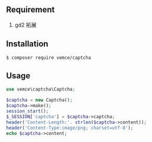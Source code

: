 ## Requirement
1. gd2 拓展

## Installation

```shell
$ composer require vemce/captcha
```

## Usage

```php
use vemce\captcha\Captcha;

$captcha = new Captcha();
$captcha->make();
session_start();
$_SESSION['captcha'] = $captcha->captcha;
header('Content-Length:'. strlen($captcha->content));
header('Content-Type:image/png; charset=utf-8');
echo $captcha->content;
```